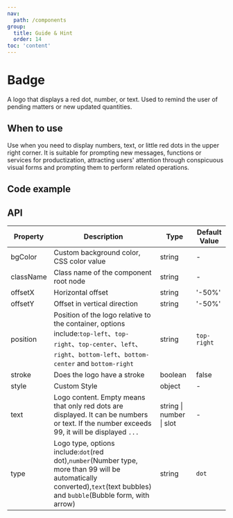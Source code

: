 ```yaml
---
nav:
  path: /components
group:
  title: Guide & Hint
  order: 14
toc: 'content'
---
```


# Badge

<!-- <code src="../../docs/components/compatibility.tsx" inline="true"></code> -->

A logo that displays a red dot, number, or text. Used to remind the user of pending matters or new updated quantities.

## When to use
Use when you need to display numbers, text, or little red dots in the upper right corner. It is suitable for prompting new messages, functions or services for productization, attracting users' attention through conspicuous visual forms and prompting them to perform related operations.

## Code example
<code src="../../demo/pages/Badge/index"></code>

## API

| Property      | Description                                 | Type                 | Default Value       |
| --------- | ------------------------------------ | -------------------- | ------------ |
| bgColor   | Custom background color, CSS color value              | string               | -            |
| className | Class name of the component root node                     | string               | -            |
| offsetX   | Horizontal offset      | string               | '-50%'       |
| offsetY   | Offset in vertical direction    | string               | '-50%'       |
| position  | Position of the logo relative to the container, options include:`top-left`、`top-right`、`top-center`、`left`、`right`、`bottom-left`、`bottom-center` and `bottom-right` | string | `top-right` |
| stroke    | Does the logo have a stroke                    | boolean              | false        |
| style     | Custom Style                           | object               | -            |
| text      | Logo content. Empty means that only red dots are displayed. It can be numbers or text. If the number exceeds 99, it will be displayed `...` | string \| number \| slot     | -            |
| type      | Logo type, options include:`dot`(red dot),`number`(Number type, more than 99 will be automatically converted),`text`(text bubbles) and `bubble`(Bubble form, with arrow) | string | `dot`       |
